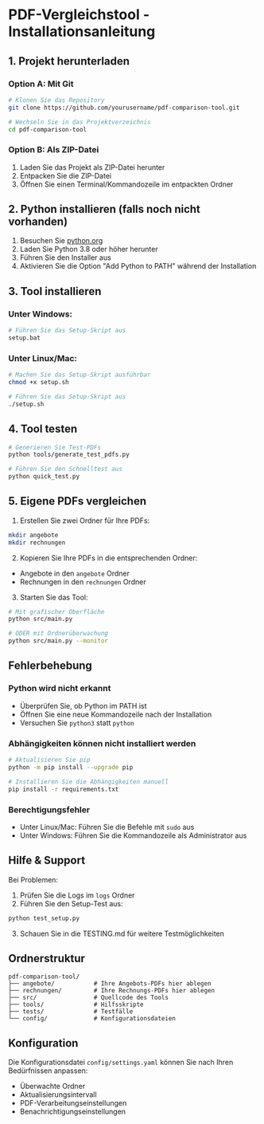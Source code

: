 # PDF-Vergleichstool - Installationsanleitung

## 1. Projekt herunterladen

### Option A: Mit Git
```bash
# Klonen Sie das Repository
git clone https://github.com/yourusername/pdf-comparison-tool.git

# Wechseln Sie in das Projektverzeichnis
cd pdf-comparison-tool
```

### Option B: Als ZIP-Datei
1. Laden Sie das Projekt als ZIP-Datei herunter
2. Entpacken Sie die ZIP-Datei
3. Öffnen Sie einen Terminal/Kommandozeile im entpackten Ordner

## 2. Python installieren (falls noch nicht vorhanden)

1. Besuchen Sie [python.org](https://www.python.org/downloads/)
2. Laden Sie Python 3.8 oder höher herunter
3. Führen Sie den Installer aus
4. Aktivieren Sie die Option "Add Python to PATH" während der Installation

## 3. Tool installieren

### Unter Windows:
```bash
# Führen Sie das Setup-Skript aus
setup.bat
```

### Unter Linux/Mac:
```bash
# Machen Sie das Setup-Skript ausführbar
chmod +x setup.sh

# Führen Sie das Setup-Skript aus
./setup.sh
```

## 4. Tool testen

```bash
# Generieren Sie Test-PDFs
python tools/generate_test_pdfs.py

# Führen Sie den Schnelltest aus
python quick_test.py
```

## 5. Eigene PDFs vergleichen

1. Erstellen Sie zwei Ordner für Ihre PDFs:
```bash
mkdir angebote
mkdir rechnungen
```

2. Kopieren Sie Ihre PDFs in die entsprechenden Ordner:
- Angebote in den `angebote` Ordner
- Rechnungen in den `rechnungen` Ordner

3. Starten Sie das Tool:
```bash
# Mit grafischer Oberfläche
python src/main.py

# ODER mit Ordnerüberwachung
python src/main.py --monitor
```

## Fehlerbehebung

### Python wird nicht erkannt
- Überprüfen Sie, ob Python im PATH ist
- Öffnen Sie eine neue Kommandozeile nach der Installation
- Versuchen Sie `python3` statt `python`

### Abhängigkeiten können nicht installiert werden
```bash
# Aktualisieren Sie pip
python -m pip install --upgrade pip

# Installieren Sie die Abhängigkeiten manuell
pip install -r requirements.txt
```

### Berechtigungsfehler
- Unter Linux/Mac: Führen Sie die Befehle mit `sudo` aus
- Unter Windows: Führen Sie die Kommandozeile als Administrator aus

## Hilfe & Support

Bei Problemen:
1. Prüfen Sie die Logs im `logs` Ordner
2. Führen Sie den Setup-Test aus:
```bash
python test_setup.py
```
3. Schauen Sie in die TESTING.md für weitere Testmöglichkeiten

## Ordnerstruktur

```
pdf-comparison-tool/
├── angebote/           # Ihre Angebots-PDFs hier ablegen
├── rechnungen/         # Ihre Rechnungs-PDFs hier ablegen
├── src/                # Quellcode des Tools
├── tools/              # Hilfsskripte
├── tests/              # Testfälle
└── config/             # Konfigurationsdateien
```

## Konfiguration

Die Konfigurationsdatei `config/settings.yaml` können Sie nach Ihren Bedürfnissen anpassen:
- Überwachte Ordner
- Aktualisierungsintervall
- PDF-Verarbeitungseinstellungen
- Benachrichtigungseinstellungen
